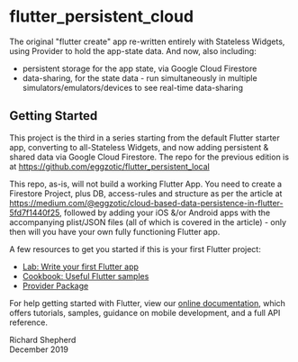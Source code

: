 # flutter_persistent_cloud

The original "flutter create" app re-written entirely with Stateless Widgets, using Provider to hold the app-state data. And now, also including:
- persistent storage for the app state, via Google Cloud Firestore
- data-sharing, for the state data - run simultaneously in multiple simulators/emulators/devices to see real-time data-sharing

## Getting Started

This project is the third in a series starting from the default Flutter starter app, converting to all-Stateless Widgets, and now adding persistent & shared data via Google Cloud Firestore. The repo for the previous edition is at https://github.com/eggzotic/flutter_persistent_local

This repo, as-is, will not build a working Flutter App. You need to create a Firestore Project, plus DB, access-rules and structure as per the article at https://medium.com/@eggzotic/cloud-based-data-persistence-in-flutter-5fd7f1440f25, followed by adding your iOS &/or Android apps with the accompanying plist/JSON files (all of which is covered in the article) - only then will you have your own fully functioning Flutter app.

A few resources to get you started if this is your first Flutter project:

- [Lab: Write your first Flutter app](https://flutter.dev/docs/get-started/codelab)
- [Cookbook: Useful Flutter samples](https://flutter.dev/docs/cookbook)
- [Provider Package](https://pub.dev/packages/provider)

For help getting started with Flutter, view our
[online documentation](https://flutter.dev/docs), which offers tutorials,
samples, guidance on mobile development, and a full API reference.

Richard Shepherd  
December 2019